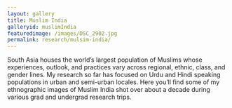 ```yaml
---
layout: gallery
title: Muslim India
galleryid: muslimIndia
featuredimage: /images/DSC_2902.jpg
permalink: research/mulsim-india/
---
```

South Asia houses the world’s largest population of Muslims whose experiences, outlook, and practices vary across regional, ethnic, class, and gender lines. My research so far has focused on Urdu and Hindi speaking populations in urban and semi-urban locales. Here you’ll find some of my ethnographic images of Muslim India shot over about a decade during various grad and undergrad research trips. 